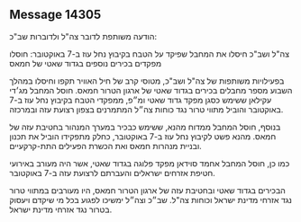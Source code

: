 ## Message 14305

הודעה משותפת לדובר צה"ל ולדוברות שב"כ:

צה"ל ושב"כ חיסלו את המחבל שפיקד על הטבח בקיבוץ נחל עוז ב-7 באוקטובר: חוסלו מפקדים בכירים נוספים בגדוד שאטי של חמאס

בפעילויות משותפות של צה"ל ושב"כ, מטוסי קרב של חיל האוויר תקפו וחיסלו במהלך השבוע מספר מחבלים בכירים בגדוד שאטי של ארגון הטרור חמאס.
חוסל המחבל מג׳די עקילאן ששימש כסגן מפקד גדוד שאטי ומ״פ, ממפקדי הטבח בקיבוץ נחל עוז ב-7 באוקטובר והוביל מתווי טרור נגד כוחות צה״ל המתמרנים בצפון רצועת עזה ובמרכזה. 
 
⁠בנוסף, חוסל המחבל ממדוח מהנא, ששימש כבכיר במערך המנהור בחטיבת עזה של חמאס. מהנא פשט לקיבוץ נחל עוז ב-7 באוקטובר, כחלק מתפקידו הוביל את תכנון ובניית מנהרות חמאס ואת הכשרת הפעילים התת-קרקעיים.

כמו כן, חוסל המחבל אחמד סוידאן מפקד פלוגה בגדוד שאטי, אשר היה מעורב באירועי חטיפת אזרחים ישראלים והעברתם לרצועת עזה ב-7 באוקטובר.

הבכירים בגדוד שאטי ובחטיבת עזה של ארגון הטרור חמאס, היו מעורבים במתווי טרור נגד אזרחי מדינת ישראל וכוחות צה"ל.
שב״כ וצה״ל ימשיכו לפגוע בכל מי שיקדם ויעסוק בטרור נגד אזרחי מדינת ישראל.

